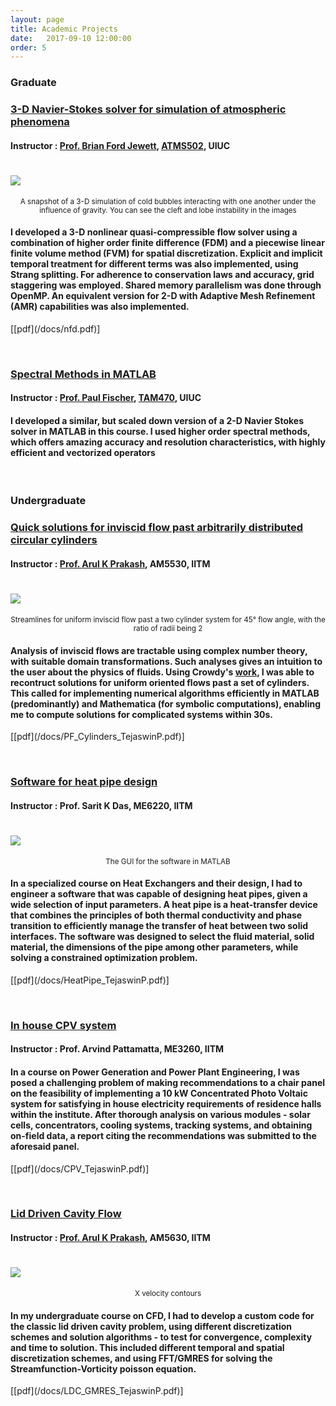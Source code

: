 ```yaml
---
layout: page 
title: Academic Projects 
date:   2017-09-10 12:00:00
order: 5
---
```


<h3> Graduate </h3>
<h3><u> 3-D Navier-Stokes solver for simulation of atmospheric phenomena </u></h3>
<h4> Instructor : <a href="https://www.atmos.illinois.edu/~bjewett/">Prof. Brian Ford Jewett</a>, <a href="https://www.atmos.illinois.edu/~bjewett/atms502.html">ATMS502</a>, UIUC </h4>
<h1 class="title"><img id="centerimg" src="/images/cleft.png"></h1><center><small>A snapshot of a 3-D simulation of cold bubbles interacting with one another under the influence of gravity. You can see the cleft and lobe instability in the images</small></center>
<p></p>
<h4>I developed a 3-D nonlinear quasi-compressible flow solver using a combination of higher order finite difference (FDM) and a piecewise linear finite volume method (FVM) for spatial discretization. Explicit and implicit temporal treatment for different terms was also implemented, using Strang splitting. For adherence to conservation laws and accuracy, grid staggering was employed. Shared memory parallelism was done through OpenMP. An equivalent version for 2-D with Adaptive Mesh Refinement (AMR) capabilities was also implemented.</h4>
[[pdf](/docs/nfd.pdf)]
<p><br></p>
<h3><u> Spectral Methods in MATLAB </u></h3>
<h4> Instructor : <a href="http://fischerp.cs.illinois.edu/">Prof. Paul Fischer</a>, <a href="http://fischerp.cs.illinois.edu/tam470/">TAM470</a>, UIUC </h4>
<h4> I developed a similar, but scaled down version of a 2-D Navier Stokes solver in MATLAB in this course. I used higher order spectral methods, which offers amazing accuracy and resolution characteristics, with highly efficient and vectorized operators</h4> 
<p><br></p>
<h3> Undergraduate </h3>
<h3><u> Quick solutions for inviscid flow past arbitrarily distributed circular cylinders </u></h3>
<h4> Instructor : <a href="https://apm.iitm.ac.in/fmlab/arul/"> Prof. Arul K Prakash</a>, AM5530, IITM </h4>
<h1 class="title"><img id="centerimg" src="/images/am5530Streamlines.jpg"></h1><center><small>Streamlines for uniform inviscid flow past a two cylinder system for 45° flow angle, with the ratio of radii being 2</small></center><p></p>
<h4>Analysis of inviscid flows are tractable using complex number theory, with suitable domain transformations. Such analyses gives an intuition to the user about the physics of fluids. Using Crowdy's <a href="http://wwwf.imperial.ac.uk/~dgcrowdy/_producer/PubFiles/Paper-15.pdf"> work</a>, I was able to recontruct solutions for uniform oriented flows past a set of cylinders. This called for implementing numerical algorithms efficiently in MATLAB (predominantly) and Mathematica (for symbolic computations), enabling me to compute solutions for complicated systems within 30s.</h4>
[[pdf](/docs/PF_Cylinders_TejaswinP.pdf)]
<p><br></p>
<h3><u> Software for heat pipe design  </u></h3>
<h4> Instructor : Prof. Sarit K Das, ME6220, IITM </h4>
<h1 class="title"><img id="centerimg" src="/images/heatPipe.jpg"></h1><center><small>The GUI for the software in MATLAB</small></center><p></p>
<h4>In a specialized course on Heat Exchangers and their design, I had to engineer a software that was capable of designing heat pipes, given a wide selection of input parameters. A heat pipe is a heat-transfer device that combines the principles of both thermal conductivity and phase transition to efficiently manage the transfer of heat between two solid interfaces. The software was designed to select the fluid material, solid material, the dimensions of the pipe among other parameters, while solving a constrained optimization problem. </h4>
[[pdf](/docs/HeatPipe_TejaswinP.pdf)]
<p><br></p>
<h3><u> In house CPV system  </u></h3>
<h4> Instructor : Prof. Arvind Pattamatta, ME3260, IITM </h4>
<h4>In a course on Power Generation and Power Plant Engineering, I was posed a challenging problem of making recommendations to a chair panel on the feasibility of implementing a 10 kW Concentrated Photo Voltaic system for satisfying in house electricity requirements of residence halls within the institute. After thorough analysis on various modules - solar cells, concentrators, cooling systems, tracking systems, and obtaining on-field data, a report citing the recommendations was submitted to the aforesaid panel.</h4>
[[pdf](/docs/CPV_TejaswinP.pdf)]
<p><br></p>
<h3><u> Lid Driven Cavity Flow </u></h3>
<h4> Instructor : <a href="https://apm.iitm.ac.in/fmlab/arul/"> Prof. Arul K Prakash</a>, AM5630, IITM </h4>
<h1 class="title"><img id="centerimg" src="/images/am5630velocity.jpg"></h1><center><small>X velocity contours</small></center><p></p>
<h4>In my undergraduate course on CFD, I had to develop a custom code for the classic lid driven cavity problem, using different discretization schemes and solution algorithms - to test for convergence, complexity and time to solution. This included different temporal and spatial discretization schemes, and using FFT/GMRES for solving the Streamfunction-Vorticity poisson equation.</h4>
[[pdf](/docs/LDC_GMRES_TejaswinP.pdf)]
<p><br></p>
